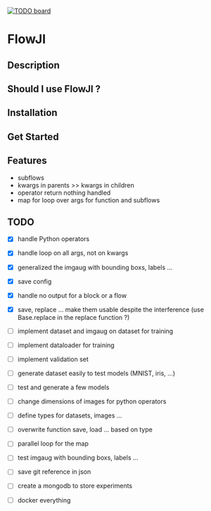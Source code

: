 [![TODO board](https://imdone.io/api/1.0/projects/5d9f46efb667c06aa78184ff/badge)](https://imdone.io/app#/board/AlexandreKempf/FlowJl)

# FlowJl

## Description

## Should I use FlowJl ?

## Installation

## Get Started

## Features
- subflows
- kwargs in parents >> kwargs in children
- operator return nothing handled
- map for loop over args for function and subflows

## TODO

- [x] handle Python operators
- [x] handle loop on all args, not on kwargs
- [x] generalized the imgaug with bounding boxs, labels ...
- [x] save config
- [x] handle no output for a block or a flow
- [x] save, replace ... make them usable despite the interference (use Base.replace in the replace function ?)

- [ ] implement dataset and imgaug on dataset for training
- [ ] implement dataloader for training
- [ ] implement validation set
- [ ] generate dataset easily to test models (MNIST, iris, ...)
- [ ] test and generate a few models
- [ ] change dimensions of images for python operators
- [ ] define types for datasets, images ...
- [ ] overwrite function save, load ... based on type
- [ ] parallel loop for the map
- [ ] test imgaug with bounding boxs, labels ...
- [ ] save git reference in json
- [ ] create a mongodb to store experiments
- [ ] docker everything
